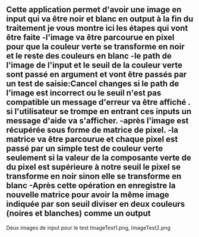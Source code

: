 Cette application permet d'avoir une image en input qui va être noir et blanc en output à la fin du traitement je vous montre ici les étapes qui vont être faite 
-l'image va être parcourue en pixel pour que la couleur verte se transforme en noir et le reste des couleurs en blanc
-le path de l'image de l'input et le seuil de la couleur verte sont passé en argument et vont être passés par un test de saisie:Cancel changes
	si le path de l'image est incorrect ou le seuil n'est pas compatible un message d'erreur va être affiché .
	si l'utilisateur se trompe en entrant ces inputs un message d'aide va s'afficher.
-après l'image est récupérée sous forme de matrice de pixel.
-la matrice va être parcourue et chaque pixel est passé par un simple test de couleur verte seulement
 si 
 	la valeur de la composante verte de du pixel est supérieure à notre seuil le pixel se transforme en noir 
 sinon 
 	elle se transforme en blanc
 -Après cette opération en enregistre la nouvelle matrice pour avoir la même image indiquée par son seuil diviser en deux couleurs (noires et blanches) comme un output
 -------------------------------------------------------------------------------------------------------------------------------------------
 Deux images de input pour le test ImageTest1.png, ImageTest2.png
 
